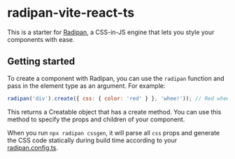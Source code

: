 # radipan-vite-react-ts
This is a starter for [Radipan](https://github.com/yumin-chen/radipan), a CSS-in-JS engine that lets you style your components with ease.

## Getting started

To create a component with Radipan, you can use the `radipan` function and pass in the element type as an argument. For example:

```javascript
radipan('div').create({ css: { color: 'red' } }, 'whee!')); // Red whee!
```

This returns a Creatable object that has a create method. You can use this method to specify the props and children of your component.

When you run `npx radipan cssgen`, it will parse all `css` props and generate the CSS code statically during build time according to your [radipan.config.ts](/radipan.config.ts).
